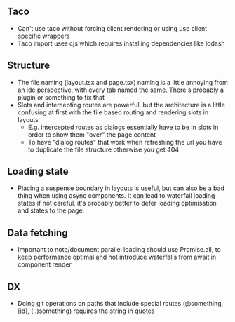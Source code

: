 ## Taco

-   Can't use taco without forcing client rendering or using use client specific wrappers
-   Taco import uses cjs which requires installing dependencies like lodash

## Structure

-   The file naming (layout.tsx and page.tsx) naming is a little annoying from an ide perspective, with every tab named the same. There's probably a plugin or something to fix that
-   Slots and intercepting routes are powerful, but the architecture is a little confusing at first with the file based routing and rendering slots in layouts
    -   E.g. intercepted routes as dialogs essentially have to be in slots in order to show them "over" the page content
    -   To have "dialog routes" that work when refreshing the url you have to duplicate the file structure otherwise you get 404

## Loading state

-   Placing a suspense boundary in layouts is useful, but can also be a bad thing when using async components. It can lead to waterfall loading states if not careful, it's probably better to defer loading optimisation and states to the page.

## Data fetching

-   Important to note/document parallel loading should use Promise.all, to keep performance optimal and not introduce waterfalls from await in component render

## DX

-   Doing git operations on paths that include special routes (@something, [id], (..)something) requires the string in quotes
